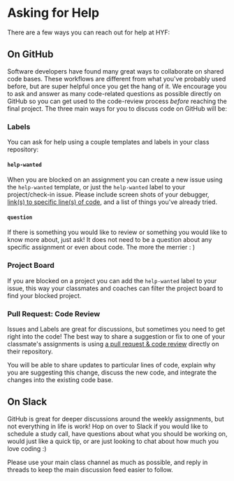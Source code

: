 # Asking for Help

There are a few ways you can reach out for help at HYF:

## On GitHub

Software developers have found many great ways to collaborate on shared code
bases. These workflows are different from what you've probably used before, but
are super helpful once you get the hang of it. We encourage you to ask and
answer as many code-related questions as possible directly on GitHub so you can
get used to the code-review process _before_ reaching the final project. The
three main ways for you to discuss code on GitHub will be:

### Labels

You can ask for help using a couple templates and labels in your class
repository:

#### `help-wanted`

When you are blocked on an assignment you can create a new issue using the
`help-wanted` template, or just the `help-wanted` label to your project/check-in
issue. Please include screen shots of your debugger,
[link\(s\) to specific line\(s\) of code](https://help.github.com/en/github/managing-your-work-on-github/creating-a-permanent-link-to-a-code-snippet),
and a list of things you've already tried.

#### `question`

If there is something you would like to review or something you would like to
know more about, just ask! It does not need to be a question about any specific
assignment or even about code. The more the merrier : \)

### Project Board

If you are blocked on a project you can add the `help-wanted` label to your
issue, this way your classmates and coaches can filter the project board to find
your blocked project.

### Pull Request: Code Review

Issues and Labels are great for discussions, but sometimes you need to get right
into the code! The best way to share a suggestion or fix to one of your
classmate's assignments is using
[a pull request & code review](https://github.com/features/code-review/)
directly on their repository.

You will be able to share updates to particular lines of code, explain why you
are suggesting this change, discuss the new code, and integrate the changes into
the existing code base.

## On Slack

GitHub is great for deeper discussions around the weekly assignments, but not
everything in life is work! Hop on over to Slack if you would like to schedule a
study call, have questions about what you should be working on, would just like
a quick tip, or are just looking to chat about how much you love coding :\)

Please use your main class channel as much as possible, and reply in threads to
keep the main discussion feed easier to follow.
